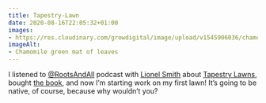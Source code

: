 ```yaml
---
title: Tapestry-Lawn
date: 2020-08-16T22:05:32+01:00
images:
- https://res.cloudinary.com/growdigital/image/upload/v1545906036/chamomile-IMAG2224.jpg
imageAlt:
- Chamomile green mat of leaves
---
```


I listened to [@RootsAndAll](https://twitter.com/RootsAndAll) podcast with [Lionel Smith](https://www.grassfreelawns.co.uk/index.html) about [Tapestry Lawns](https://rootsandall.co.uk/portfolio-item/episode-71-tapestry-lawns-with-dr-lionel-smith/), bought [the book](https://www.amazon.co.uk/Tapestry-Lawns-Freed-Grass-Flowers/dp/0367144034), and now I’m starting work on my first lawn! It’s going to be native, of course, because why wouldn’t you? 
